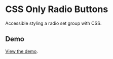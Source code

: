 # CSS Only Radio Buttons
Accessible styling a radio set group with CSS.

## Demo
[View the demo](https://jpdevries.github.io/css-only-radio-buttons/).
